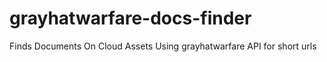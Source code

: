 # grayhatwarfare-docs-finder
Finds Documents On Cloud Assets Using grayhatwarfare API for short urls

